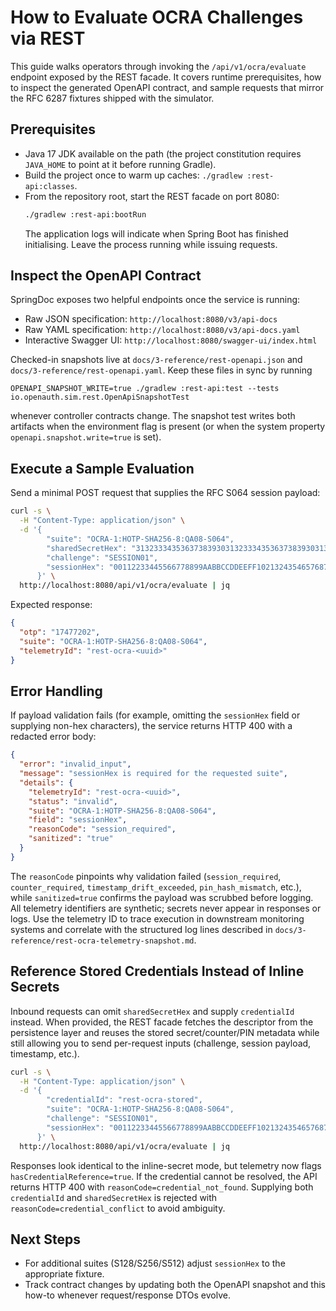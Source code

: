 # How to Evaluate OCRA Challenges via REST

This guide walks operators through invoking the `/api/v1/ocra/evaluate` endpoint exposed by the REST facade. It covers runtime prerequisites, how to inspect the generated OpenAPI contract, and sample requests that mirror the RFC 6287 fixtures shipped with the simulator.

## Prerequisites
- Java 17 JDK available on the path (the project constitution requires `JAVA_HOME` to point at it before running Gradle).
- Build the project once to warm up caches: `./gradlew :rest-api:classes`.
- From the repository root, start the REST facade on port 8080:
  ```bash
  ./gradlew :rest-api:bootRun
  ```
  The application logs will indicate when Spring Boot has finished initialising. Leave the process running while issuing requests.

## Inspect the OpenAPI Contract
SpringDoc exposes two helpful endpoints once the service is running:

- Raw JSON specification: `http://localhost:8080/v3/api-docs`
- Raw YAML specification: `http://localhost:8080/v3/api-docs.yaml`
- Interactive Swagger UI: `http://localhost:8080/swagger-ui/index.html`

Checked-in snapshots live at `docs/3-reference/rest-openapi.json` and `docs/3-reference/rest-openapi.yaml`. Keep these files in sync by running
```
OPENAPI_SNAPSHOT_WRITE=true ./gradlew :rest-api:test --tests io.openauth.sim.rest.OpenApiSnapshotTest
```
whenever controller contracts change. The snapshot test writes both artifacts when the environment flag is present (or when the system property `openapi.snapshot.write=true` is set).

## Execute a Sample Evaluation
Send a minimal POST request that supplies the RFC S064 session payload:

```bash
curl -s \
  -H "Content-Type: application/json" \
  -d '{
        "suite": "OCRA-1:HOTP-SHA256-8:QA08-S064",
        "sharedSecretHex": "3132333435363738393031323334353637383930313233343536373839303132",
        "challenge": "SESSION01",
        "sessionHex": "00112233445566778899AABBCCDDEEFF102132435465768798A9BACBDCEDF0EF112233445566778899AABBCCDDEEFF0089ABCDEF0123456789ABCDEF01234567"
      }' \
  http://localhost:8080/api/v1/ocra/evaluate | jq
```

Expected response:

```json
{
  "otp": "17477202",
  "suite": "OCRA-1:HOTP-SHA256-8:QA08-S064",
  "telemetryId": "rest-ocra-<uuid>"
}
```

## Error Handling
If payload validation fails (for example, omitting the `sessionHex` field or supplying non-hex characters), the service returns HTTP 400 with a redacted error body:

```json
{
  "error": "invalid_input",
  "message": "sessionHex is required for the requested suite",
  "details": {
    "telemetryId": "rest-ocra-<uuid>",
    "status": "invalid",
    "suite": "OCRA-1:HOTP-SHA256-8:QA08-S064",
    "field": "sessionHex",
    "reasonCode": "session_required",
    "sanitized": "true"
  }
}
```

The `reasonCode` pinpoints why validation failed (`session_required`, `counter_required`, `timestamp_drift_exceeded`, `pin_hash_mismatch`, etc.), while `sanitized=true` confirms the payload was scrubbed before logging. All telemetry identifiers are synthetic; secrets never appear in responses or logs. Use the telemetry ID to trace execution in downstream monitoring systems and correlate with the structured log lines described in `docs/3-reference/rest-ocra-telemetry-snapshot.md`.

## Reference Stored Credentials Instead of Inline Secrets
Inbound requests can omit `sharedSecretHex` and supply `credentialId` instead. When provided, the REST facade fetches the descriptor from the persistence layer and reuses the stored secret/counter/PIN metadata while still allowing you to send per-request inputs (challenge, session payload, timestamp, etc.).

```bash
curl -s \
  -H "Content-Type: application/json" \
  -d '{
        "credentialId": "rest-ocra-stored",
        "suite": "OCRA-1:HOTP-SHA256-8:QA08-S064",
        "challenge": "SESSION01",
        "sessionHex": "00112233445566778899AABBCCDDEEFF102132435465768798A9BACBDCEDF0EF112233445566778899AABBCCDDEEFF0089ABCDEF0123456789ABCDEF01234567"
      }' \
  http://localhost:8080/api/v1/ocra/evaluate | jq
```

Responses look identical to the inline-secret mode, but telemetry now flags `hasCredentialReference=true`. If the credential cannot be resolved, the API returns HTTP 400 with `reasonCode=credential_not_found`. Supplying both `credentialId` and `sharedSecretHex` is rejected with `reasonCode=credential_conflict` to avoid ambiguity.

## Next Steps
- For additional suites (S128/S256/S512) adjust `sessionHex` to the appropriate fixture.
- Track contract changes by updating both the OpenAPI snapshot and this how-to whenever request/response DTOs evolve.
